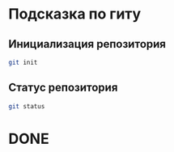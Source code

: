 # Подсказка по гиту

## Инициализация репозитория

```sh
git init
```

## Статус репозитория

```sh
git status
```
 # DONE 
